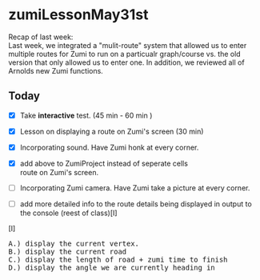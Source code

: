 # zumiLessonMay31st

Recap of last week:  <br>
Last week, we integrated a "mulit-route" system that allowed us to enter multiple routes for Zumi to run on a particualr graph/course vs. the old version that only allowed us to enter one.  In addition, we reviewed all of Arnolds new Zumi functions.  <br> 

Today
-------
- [X]  Take **interactive** test.   (45 min - 60 min ) <br>
- [X]  Lesson on displaying a route on Zumi's screen (30 min) <br>
- [X]  Incorporating sound.         Have Zumi honk at every corner. <br>
- [X]  add above to ZumiProject instead of seperate cells  <br>
route on Zumi's screen.  <br>
- [ ]  Incorporating Zumi camera.   Have Zumi take a picture at every corner.  <br>
- [ ]  add more detailed info to the route details being displayed in output to the console (reest of class)[I] <br>


[I]
<pre>
A.) display the current vertex.
B.) display the current road
C.) display the length of road + zumi time to finish
D.) display the angle we are currently heading in  </pre> <br>
